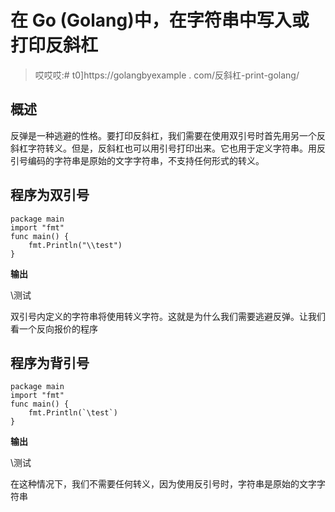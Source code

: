 # 在 Go (Golang)中，在字符串中写入或打印反斜杠

> 哎哎哎:# t0]https://golangbyexample . com/反斜杠-print-golang/

## **概述**

反弹是一种逃避的性格。要打印反斜杠，我们需要在使用双引号时首先用另一个反斜杠字符转义。但是，反斜杠也可以用引号打印出来。它也用于定义字符串。用反引号编码的字符串是原始的文字字符串，不支持任何形式的转义。

## **程序为双引号**

```
package main
import "fmt"
func main() {
    fmt.Println("\\test")
}
```

**输出**

\测试

双引号内定义的字符串将使用转义字符。这就是为什么我们需要逃避反弹。让我们看一个反向报价的程序

## **程序为背引号**

```
package main
import "fmt"
func main() {
    fmt.Println(`\test`)
}
```

**输出**

\测试

在这种情况下，我们不需要任何转义，因为使用反引号时，字符串是原始的文字字符串